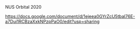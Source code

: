 NUS Orbital 2020

https://docs.google.com/document/d/1ejeea0GYrZcU5tbaI76E-a7Dui1RCBzaXxkNPzpPaO0/edit?usp=sharing
